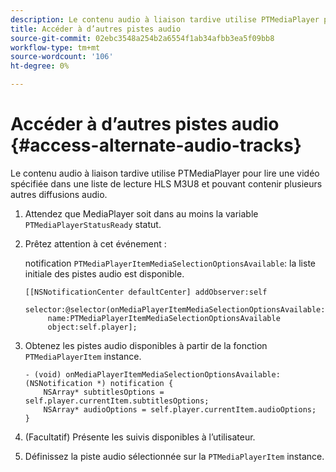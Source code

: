```yaml
---
description: Le contenu audio à liaison tardive utilise PTMediaPlayer pour lire une vidéo spécifiée dans une liste de lecture HLS M3U8 et pouvant contenir plusieurs autres diffusions audio.
title: Accéder à d’autres pistes audio
source-git-commit: 02ebc3548a254b2a6554f1ab34afbb3ea5f09bb8
workflow-type: tm+mt
source-wordcount: '106'
ht-degree: 0%

---
```


# Accéder à d’autres pistes audio {#access-alternate-audio-tracks}

Le contenu audio à liaison tardive utilise PTMediaPlayer pour lire une vidéo spécifiée dans une liste de lecture HLS M3U8 et pouvant contenir plusieurs autres diffusions audio.

1. Attendez que MediaPlayer soit dans au moins la variable `PTMediaPlayerStatusReady` statut.
1. Prêtez attention à cet événement :

   notification `PTMediaPlayerItemMediaSelectionOptionsAvailable`: la liste initiale des pistes audio est disponible.

   ```
   [[NSNotificationCenter defaultCenter] addObserver:self 
        selector:@selector(onMediaPlayerItemMediaSelectionOptionsAvailable:) 
        name:PTMediaPlayerItemMediaSelectionOptionsAvailable  
        object:self.player];
   ```

1. Obtenez les pistes audio disponibles à partir de la fonction `PTMediaPlayerItem` instance.

   ```
   - (void) onMediaPlayerItemMediaSelectionOptionsAvailable:(NSNotification *) notification { 
       NSArray* subtitlesOptions = self.player.currentItem.subtitlesOptions; 
       NSArray* audioOptions = self.player.currentItem.audioOptions; 
   }
   ```

1. (Facultatif) Présente les suivis disponibles à l’utilisateur.
1. Définissez la piste audio sélectionnée sur la `PTMediaPlayerItem` instance.
